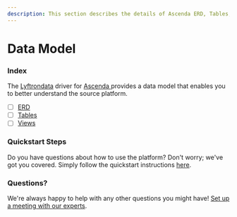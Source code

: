 ```yaml
---
description: This section describes the details of Ascenda ERD, Tables, and Views.
---
```


# Data Model

### Index

The  [Lyftrondata](https://www.lyftrondata.com/) driver for [Ascenda](https://www.lyftrondata.com/integration/ascenda/)[ ](https://www.lyftrondata.com/integration/ascenda/)provides a data model that enables you to better understand the source platform.

* [ ] [ERD](../../../marketing-analytics/ascenda/data-model/erd.md)
* [ ] [Tables](../../../marketing-analytics/ascenda/data-model/tables.md)
* [ ] [Views](../../../marketing-analytics/ascenda/data-model/views.md)

### Quickstart Steps

Do you have questions about how to use the platform? Don't worry; we've got you covered. Simply follow the quickstart instructions [here](../../../../quickstart-steps.md).

### Questions? <a href="#questions" id="questions"></a>

We're always happy to help with any other questions you might have! [Set up a meeting with our experts](https://www.lyftrondata.com/book-a-meeting/).

